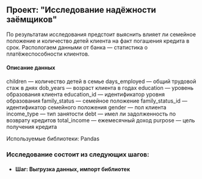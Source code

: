 ## Проект: "Исследование надёжности заёмщиков"
По результатам исследования предстоит выяснить влияет ли семейное положение и количество детей клиента на факт погашения кредита в срок. 
Распологаем данными от банка — статистика о платёжеспособности клиентов.

#### Описание данных
children — количество детей в семье
days_employed — общий трудовой стаж в днях
dob_years — возраст клиента в годах
education — уровень образования клиента
education_id — идентификатор уровня образования
family_status — семейное положение
family_status_id — идентификатор семейного положения
gender — пол клиента
income_type — тип занятости
debt — имел ли задолженность по возврату кредитов
total_income — ежемесячный доход
purpose — цель получения кредита

Используемые библиотеки: Pandas

### Исследование состоит из следующих шагов:
- #### Шаг: Выгрузка данных, импорт библиотек
